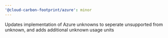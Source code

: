 ```yaml
---
'@cloud-carbon-footprint/azure': minor
---
```


Updates implementation of Azure unknowns to seperate unsupported from unknown, and adds additional unknown usage units
